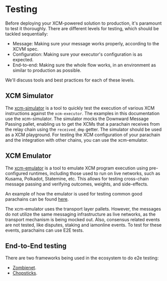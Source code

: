# Testing

Before deploying your XCM-powered solution to production, it's paramount to test it thoroughly.
There are different levels for testing, which should be tackled sequentially:
- Message: Making sure your message works properly, according to the XCVM spec.
- Configuration: Making sure your executor's configuration is as expected.
- End-to-end: Making sure the whole flow works, in an environment as similar to production as possible.

We'll discuss tools and best practices for each of these levels.
## XCM Simulator
The [xcm-simulator](https://github.com/paritytech/polkadot/tree/master/xcm/xcm-simulator) is a tool to quickly test the execution of various XCM instructions against the `xcm-executor`. 
The examples in this documentation use the xcm-simulator.
The simulator mocks the Downward Message Passing pallet, enabling us to get the XCMs that a parachain receives from the relay chain using the `received_dmp` getter. 
The simulator should be used as a XCM playground. For testing the XCM configuration of your parachain and the integration with other chains, you can use the xcm-emulator.

## XCM Emulator
The [xcm-emulator](https://github.com/paritytech/cumulus/tree/master/xcm/xcm-emulator) is a tool to emulate XCM program execution using pre-configured runtimes, including those used to run on live networks, such as Kusama, Polkadot, Statemine, etc. This allows for testing cross-chain message passing and verifying outcomes, weights, and side-effects. 

An example of how the emulator is used for testing common good parachains can be found [here](https://github.com/paritytech/cumulus/tree/master/parachains/integration-tests/emulated).

The xcm-emulator uses the transport layer pallets. However, the messages do not utilize the same messaging infrastructure as live networks, as the transport mechanism is being mocked out. Also, consensus related events are not tested, like disputes, staking and iamonline events. To test for these events, parachains can use E2E tests.

## End-to-End testing
There are two frameworks being used in the ecosystem to do e2e testing:
- [Zombienet](https://github.com/paritytech/zombienet).
- [Chopsticks](https://github.com/AcalaNetwork/chopsticks).